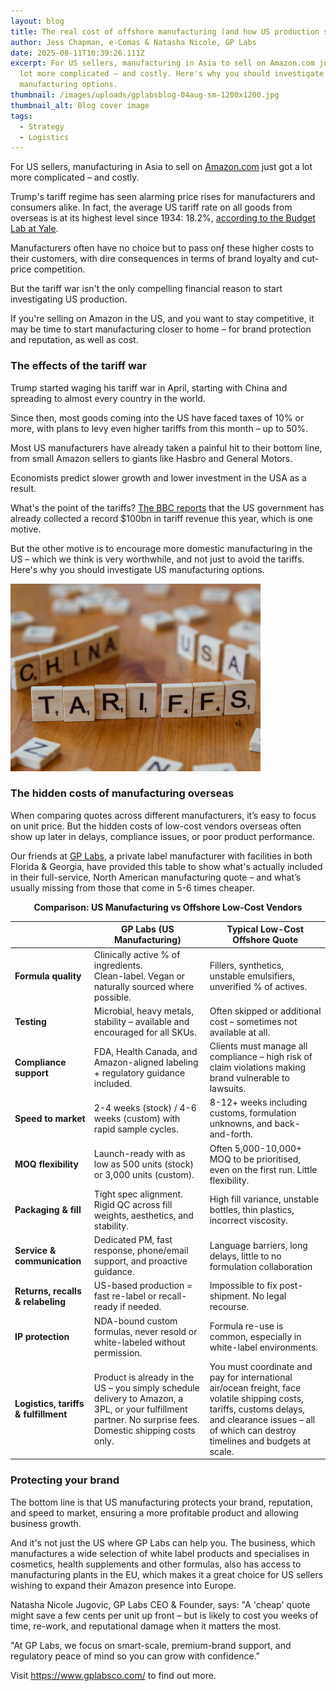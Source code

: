 ```yaml
---
layout: blog
title: The real cost of offshore manufacturing (and how US production solves it!)
author: Jess Chapman, e-Comas & Natasha Nicole, GP Labs
date: 2025-08-11T10:39:26.111Z
excerpt: For US sellers, manufacturing in Asia to sell on Amazon.com just got a
  lot more complicated – and costly. Here's why you should investigate US
  manufacturing options.
thumbnail: /images/uploads/gplabsblog-04aug-sm-1200x1200.jpg
thumbnail_alt: Blog cover image
tags:
  - Strategy
  - Logistics
---
```

<!--StartFragment-->

For US sellers, manufacturing in Asia to sell on [Amazon.com](http://amazon.com) just got a lot more complicated – and costly. 

Trump's tariff regime has seen alarming price rises for manufacturers and consumers alike. In fact, the average US tariff rate on all goods from overseas is at its highest level since 1934: 18.2%, [according to the Budget Lab at Yale](https://budgetlab.yale.edu/research/state-us-tariffs-july-28-2025).

Manufacturers often have no choice but to pass onƒ these higher costs to their customers, with dire consequences in terms of brand loyalty and cut-price competition. 

But the tariff war isn't the only compelling financial reason to start investigating US production.

If you're selling on Amazon in the US, and you want to stay competitive, it may be time to start manufacturing closer to home – for brand protection and reputation, as well as cost. 

### The effects of the tariff war

Trump started waging his tariff war in April, starting with China and spreading to almost every country in the world. 

Since then, most goods coming into the US have faced taxes of 10% or more, with plans to levy even higher tariffs from this month – up to 50%. 

Most US manufacturers have already taken a painful hit to their bottom line, from small Amazon sellers to giants like Hasbro and General Motors. 

Economists predict slower growth and lower investment in the USA as a result. 

What's the point of the tariffs? [The BBC reports](https://www.bbc.co.uk/news/articles/cqx2xx8qpl4o) that the US government has already collected a record $100bn in tariff revenue this year, which is one motive.

But the other motive is to encourage more domestic manufacturing in the US – which we think is very worthwhile, and not just to avoid the tariffs. Here's why you should investigate US manufacturing options. 

![](/images/uploads/cost-of-offshore-manufacturing.png)

### The hidden costs of manufacturing overseas 

When comparing quotes across different manufacturers, it’s easy to focus on unit price. But the hidden costs of low-cost vendors overseas often show up later in delays, compliance issues, or poor product performance.

Our friends at [GP Labs](https://www.gplabsco.com/), a private label manufacturer with facilities in both Florida & Georgia, have provided this table to show what's actually included in their full-service, North American manufacturing quote – and what’s usually missing from those that come in 5-6 times cheaper.

<strong style="text-align: center; display:block">
  Comparison: US Manufacturing vs Offshore Low-Cost Vendors 
</strong>

|                                      | **GP Labs (US Manufacturing)**                                                                                                                             | **Typical Low-Cost Offshore Quote**                                                                                                                                                                     |
| ------------------------------------ | ---------------------------------------------------------------------------------------------------------------------------------------------------------- | ------------------------------------------------------------------------------------------------------------------------------------------------------------------------------------------------------- |
| **Formula quality**                  | Clinically active % of ingredients. <br> Clean-label. Vegan or naturally sourced where possible.                                                           | Fillers, synthetics, unstable emulsifiers, unverified % of actives.                                                                                                                                     |
| **Testing**                          | Microbial, heavy metals, stability – available and encouraged for all SKUs.                                                                                | Often skipped or additional cost – sometimes not available at all.                                                                                                                                      |
| **Compliance support**               | FDA, Health Canada, and Amazon-aligned labeling + regulatory guidance included.                                                                            | Clients must manage all compliance – high risk of claim violations making brand vulnerable to lawsuits.                                                                                                 |
| **Speed to market**                  | 2-4 weeks (stock) / 4-6 weeks (custom) with rapid sample cycles.                                                                                           | 8-12+ weeks including customs, formulation unknowns, and back-and-forth.                                                                                                                                |
| **MOQ flexibility**                  | Launch-ready with as low as 500 units (stock) or 3,000 units (custom).                                                                                     | Often 5,000-10,000+ MOQ to be prioritised, even on the first run. Little flexibility.                                                                                                                   |
| **Packaging & fill**                 | Tight spec alignment. Rigid QC across fill weights, aesthetics, and stability.                                                                             | High fill variance, unstable bottles, thin plastics, incorrect viscosity.                                                                                                                               |
| **Service & communication**          | Dedicated PM, fast response, phone/email support, and proactive guidance.                                                                                  | Language barriers, long delays, little to no formulation collaboration                                                                                                                                  |
| **Returns, recalls & relabeling**    | US-based production = fast re-label or recall-ready if needed.                                                                                             | Impossible to fix post-shipment. No legal recourse.                                                                                                                                                     |
| **IP protection**                    | NDA-bound custom formulas, never resold or white-labeled without permission.                                                                               | Formula re-use is common, especially in white-label environments.                                                                                                                                       |
| **Logistics, tariffs & fulfillment** | Product is already in the US – you simply schedule delivery to Amazon, a 3PL, or your fulfillment partner. No surprise fees. Domestic shipping costs only. | You must coordinate and pay for international air/ocean freight, face volatile shipping costs, tariffs, customs delays, and clearance issues – all of which can destroy timelines and budgets at scale. |

### Protecting your brand

The bottom line is that US manufacturing protects your brand, reputation, and speed to market, ensuring a more profitable product and allowing business growth.

And it's not just the US where GP Labs can help you. The business, which manufactures a wide selection of white label products and specialises in cosmetics, health supplements and other formulas, also has access to manufacturing plants in the EU, which makes it a great choice for US sellers wishing to expand their Amazon presence into Europe.

Natasha Nicole Jugovic, GP Labs CEO & Founder, says: "A 'cheap' quote might save a few cents per unit up front – but is likely to cost you weeks of time, re-work, and reputational damage when it matters the most. 

"At GP Labs, we focus on smart-scale, premium-brand support, and regulatory peace of mind so you can grow with confidence."

Visit <https://www.gplabsco.com/> to find out more.

<!--EndFragment-->